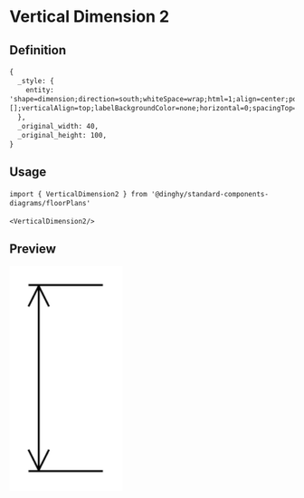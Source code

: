 # Vertical Dimension 2

## Definition

```
{
  _style: { 
    entity: 'shape=dimension;direction=south;whiteSpace=wrap;html=1;align=center;points=[];verticalAlign=top;labelBackgroundColor=none;horizontal=0;spacingTop=-15;',
  },
  _original_width: 40,
  _original_height: 100,
}
```

## Usage

```
import { VerticalDimension2 } from '@dinghy/standard-components-diagrams/floorPlans'

<VerticalDimension2/>
```

## Preview

<img src="./vertical-dimension-2.png" width="200"/>
